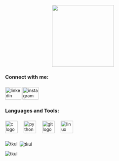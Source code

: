 
<div align="center">
  <img height="200" src="https://media.tenor.com/TiwoNT6JVcgAAAAj/capyroll.gif"  />
</div>

###

<h3 align="left">Connect with me:</h3>

###

<div align="left">
  <a href="https://linkedin.com/in/tugcekul" target="_blank">
    <img src="https://raw.githubusercontent.com/maurodesouza/profile-readme-generator/master/src/assets/icons/social/linkedin/default.svg" width="52" height="40" alt="linkedin logo"  />
  </a>
  <a href="https://instagram.com/tugcekul13" target="_blank">
    <img src="https://raw.githubusercontent.com/maurodesouza/profile-readme-generator/master/src/assets/icons/social/instagram/default.svg" width="52" height="40" alt="instagram logo"  />
  </a>
</div>

###

<h3 align="left">Languages and Tools:</h3>

###

<div align="left">
  <img src="https://cdn.jsdelivr.net/gh/devicons/devicon/icons/c/c-original.svg" height="40" alt="c logo"  />
  <img width="12" />
  <img src="https://cdn.jsdelivr.net/gh/devicons/devicon/icons/python/python-original.svg" height="40" alt="python logo"  />
  <img width="12" />
  <img src="https://cdn.jsdelivr.net/gh/devicons/devicon/icons/git/git-original.svg" height="40" alt="git logo"  />
  <img width="12" />
  <img src="https://cdn.jsdelivr.net/gh/devicons/devicon/icons/linux/linux-original.svg" height="40" alt="linux logo"  />
</div>

###

<p><img align="left" src="https://github-readme-stats.vercel.app/api/top-langs?username=tkul&show_icons=true&locale=en&layout=compact" alt="tkul" /></p>

<p>&nbsp;<img align="center" src="https://github-readme-stats.vercel.app/api?username=tkul&show_icons=true&locale=en" alt="tkul" /></p>

<p><img align="center" src="https://github-readme-streak-stats.herokuapp.com/?user=tkul&" alt="tkul" /></p>

###
